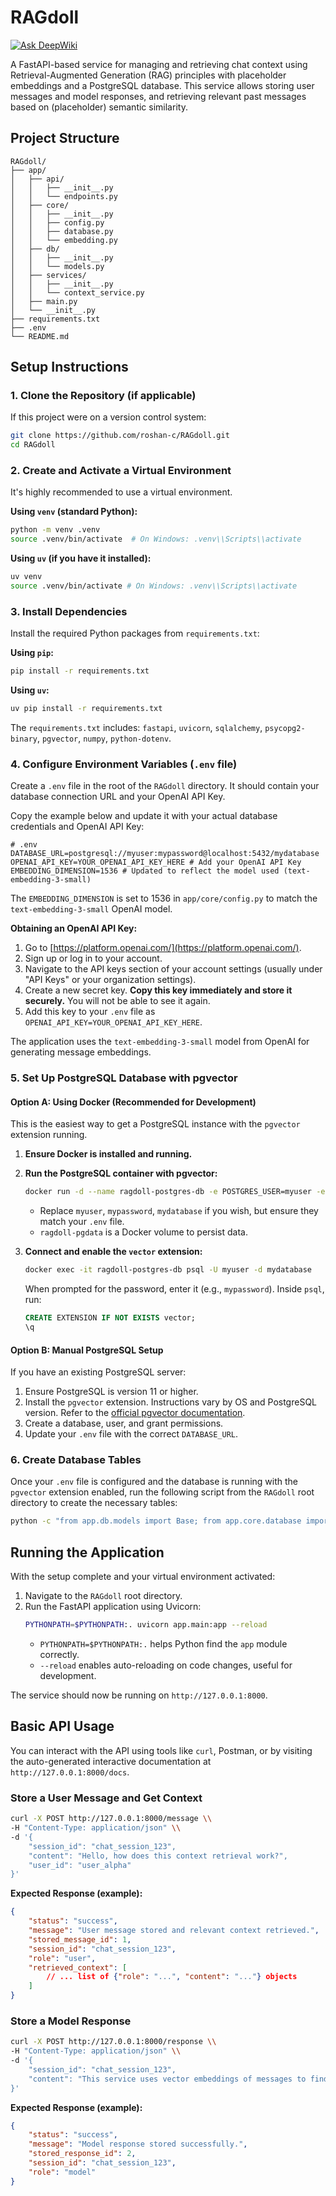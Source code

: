 # RAGdoll
[![Ask DeepWiki](https://deepwiki.com/badge.svg)](https://deepwiki.com/roshan-c/RAGdoll)

A FastAPI-based service for managing and retrieving chat context using Retrieval-Augmented Generation (RAG) principles with placeholder embeddings and a PostgreSQL database. This service allows storing user messages and model responses, and retrieving relevant past messages based on (placeholder) semantic similarity.

## Project Structure

```
RAGdoll/
├── app/
│   ├── api/
│   │   ├── __init__.py
│   │   └── endpoints.py
│   ├── core/
│   │   ├── __init__.py
│   │   ├── config.py
│   │   ├── database.py
│   │   └── embedding.py
│   ├── db/
│   │   ├── __init__.py
│   │   └── models.py
│   ├── services/
│   │   ├── __init__.py
│   │   └── context_service.py
│   ├── main.py
│   └── __init__.py
├── requirements.txt
├── .env
└── README.md
```

## Setup Instructions

### 1. Clone the Repository (if applicable)
If this project were on a version control system:
```bash
git clone https://github.com/roshan-c/RAGdoll.git
cd RAGdoll
```

### 2. Create and Activate a Virtual Environment
It\'s highly recommended to use a virtual environment.

**Using `venv` (standard Python):**
```bash
python -m venv .venv
source .venv/bin/activate  # On Windows: .venv\\Scripts\\activate
```

**Using `uv` (if you have it installed):**
```bash
uv venv
source .venv/bin/activate # On Windows: .venv\\Scripts\\activate
```

### 3. Install Dependencies
Install the required Python packages from `requirements.txt`:

**Using `pip`:**
```bash
pip install -r requirements.txt
```

**Using `uv`:**
```bash
uv pip install -r requirements.txt
```
The `requirements.txt` includes: `fastapi`, `uvicorn`, `sqlalchemy`, `psycopg2-binary`, `pgvector`, `numpy`, `python-dotenv`.

### 4. Configure Environment Variables (`.env` file)
Create a `.env` file in the root of the `RAGdoll` directory. It should contain your database connection URL and your OpenAI API Key.

Copy the example below and update it with your actual database credentials and OpenAI API Key:
```env
# .env
DATABASE_URL=postgresql://myuser:mypassword@localhost:5432/mydatabase
OPENAI_API_KEY=YOUR_OPENAI_API_KEY_HERE # Add your OpenAI API Key
EMBEDDING_DIMENSION=1536 # Updated to reflect the model used (text-embedding-3-small)
```
The `EMBEDDING_DIMENSION` is set to 1536 in `app/core/config.py` to match the `text-embedding-3-small` OpenAI model.

**Obtaining an OpenAI API Key:**
1.  Go to [https://platform.openai.com/](https://platform.openai.com/).
2.  Sign up or log in to your account.
3.  Navigate to the API keys section of your account settings (usually under "API Keys" or your organization settings).
4.  Create a new secret key. **Copy this key immediately and store it securely.** You will not be able to see it again.
5.  Add this key to your `.env` file as `OPENAI_API_KEY=YOUR_OPENAI_API_KEY_HERE`.

The application uses the `text-embedding-3-small` model from OpenAI for generating message embeddings.

### 5. Set Up PostgreSQL Database with pgvector

#### Option A: Using Docker (Recommended for Development)
This is the easiest way to get a PostgreSQL instance with the `pgvector` extension running.

1.  **Ensure Docker is installed and running.**
2.  **Run the PostgreSQL container with pgvector:**
    ```bash
    docker run -d --name ragdoll-postgres-db -e POSTGRES_USER=myuser -e POSTGRES_PASSWORD=mypassword -e POSTGRES_DB=mydatabase -p 5432:5432 -v ragdoll-pgdata:/var/lib/postgresql/data pgvector/pgvector:pg16
    ```
    *   Replace `myuser`, `mypassword`, `mydatabase` if you wish, but ensure they match your `.env` file.
    *   `ragdoll-pgdata` is a Docker volume to persist data.

3.  **Connect and enable the `vector` extension:**
    ```bash
    docker exec -it ragdoll-postgres-db psql -U myuser -d mydatabase
    ```
    When prompted for the password, enter it (e.g., `mypassword`).
    Inside `psql`, run:
    ```sql
    CREATE EXTENSION IF NOT EXISTS vector;
    \q
    ```

#### Option B: Manual PostgreSQL Setup
If you have an existing PostgreSQL server:
1.  Ensure PostgreSQL is version 11 or higher.
2.  Install the `pgvector` extension. Instructions vary by OS and PostgreSQL version. Refer to the [official pgvector documentation](https://github.com/pgvector/pgvector).
3.  Create a database, user, and grant permissions.
4.  Update your `.env` file with the correct `DATABASE_URL`.

### 6. Create Database Tables
Once your `.env` file is configured and the database is running with the `pgvector` extension enabled, run the following script from the `RAGdoll` root directory to create the necessary tables:

```bash
python -c "from app.db.models import Base; from app.core.database import engine; Base.metadata.create_all(bind=engine); print('Tables created (if they didn\'t exist).')"
```

## Running the Application

With the setup complete and your virtual environment activated:

1.  Navigate to the `RAGdoll` root directory.
2.  Run the FastAPI application using Uvicorn:
    ```bash
    PYTHONPATH=$PYTHONPATH:. uvicorn app.main:app --reload
    ```
    *   `PYTHONPATH=$PYTHONPATH:.` helps Python find the `app` module correctly.
    *   `--reload` enables auto-reloading on code changes, useful for development.

The service should now be running on `http://127.0.0.1:8000`.

## Basic API Usage

You can interact with the API using tools like `curl`, Postman, or by visiting the auto-generated interactive documentation at `http://127.0.0.1:8000/docs`.

### Store a User Message and Get Context
```bash
curl -X POST http://127.0.0.1:8000/message \\
-H "Content-Type: application/json" \\
-d '{
    "session_id": "chat_session_123",
    "content": "Hello, how does this context retrieval work?",
    "user_id": "user_alpha"
}'
```
**Expected Response (example):**
```json
{
    "status": "success",
    "message": "User message stored and relevant context retrieved.",
    "stored_message_id": 1,
    "session_id": "chat_session_123",
    "role": "user",
    "retrieved_context": [
        // ... list of {"role": "...", "content": "..."} objects
    ]
}
```

### Store a Model Response
```bash
curl -X POST http://127.0.0.1:8000/response \\
-H "Content-Type: application/json" \\
-d '{
    "session_id": "chat_session_123",
    "content": "This service uses vector embeddings of messages to find semantically similar past messages within the same session."
}'
```
**Expected Response (example):**
```json
{
    "status": "success",
    "message": "Model response stored successfully.",
    "stored_response_id": 2,
    "session_id": "chat_session_123",
    "role": "model"
}
```
